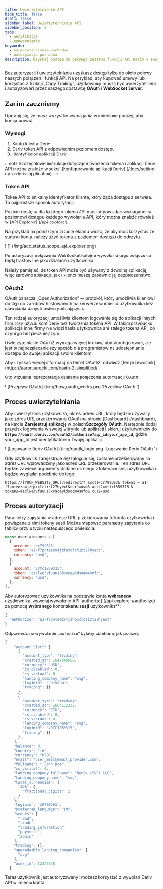 ```yaml
---
title: Uwierzytelnianie API
hide_title: false
draft: false
sidebar_label: Uwierzytelnianie API
sidebar_position: 2
tags:
  - weryfikacja
  - upoważnienie
keywords:
  - uwierzytelnianie pochodne
  - autoryzacja pochodna
description: Uzyskaj dostęp do pełnego zestawu funkcji API Deriv w swojej aplikacji handlowej, uwierzytelniając użytkowników za pomocą tokena API. Naucz się tego robić na przykładzie API.
---
```


Bez autoryzacji i uwierzytelniania uzyskasz dostęp tylko do około połowy naszych połączeń i funkcji API. Na przykład, aby kupować umowy lub korzystać z funkcji „Copy Trading”, użytkownicy muszą być uwierzytelnieni i autoryzowani przez naszego dostawcę **OAuth** i **WebSocket Server**.

## Zanim zaczniemy

Upewnij się, że masz wszystkie wymagania wymienione poniżej, aby kontynuować.

### Wymogi

1. Konto klienta Deriv
2. Deriv token API z odpowiednim poziomem dostępu
3. Identyfikator aplikacji Deriv

:::note
Szczegółowe instrukcje dotyczące tworzenia tokena i aplikacji Deriv API można znaleźć w sekcji [Konfigurowanie aplikacji Deriv] (/docs/setting-up-a-deriv-application).
:::

### Token API

Token API to unikalny identyfikator klienta, który żąda dostępu z serwera. To najprostszy sposób autoryzacji.

Poziom dostępu dla każdego tokena API musi odpowiadać wymaganemu poziomowi dostępu każdego wywołania API, który można znaleźć również w [API Explorer] (/api-explorer).

Na przykład na poniższym zrzucie ekranu widać, że aby móc korzystać ze statusu konta, należy użyć tokena z poziomem dostępu do odczytu.

! [] (/img/acc_status_scope_api_explorer.png)

Po autoryzacji połączenia WebSocket kolejne wywołania tego połączenia będą traktowane jako działania użytkownika.

Należy pamiętać, że token API może być używany z dowolną aplikacją, więc zarówno aplikacja, jak i klienci muszą zapewnić jej bezpieczeństwo.

### OAuth2

OAuth oznacza „Open Authorization” — protokół, który umożliwia klientowi dostęp do zasobów hostowanych na serwerze w imieniu użytkownika bez ujawniania danych uwierzytelniających.

Ten rodzaj autoryzacji umożliwia klientom logowanie się do aplikacji innych firm przy użyciu kont Deriv bez tworzenia tokena API. W takim przypadku aplikacja innej firmy nie widzi hasła użytkownika ani stałego tokena API, co czyni go bezpieczniejszym.

Uwierzytelnianie OAuth2 wymaga więcej kroków, aby skonfigurować, ale jest to najbezpieczniejszy sposób dla programistów na udostępnianie dostępu do swojej aplikacji swoim klientom.

Aby uzyskać więcej informacji na temat OAuth2, odwiedź [ten przewodnik] (https://aaronparecki.com/oauth-2-simplified/).

Oto wizualna reprezentacja działania połączenia autoryzacji OAuth:

! [Przepływ OAuth] (/img/how_oauth_works.png 'Przepływ OAuth ')

## Proces uwierzytelniania

Aby uwierzytelnić użytkownika, określ adres URL, który będzie używany jako adres URL przekierowania OAuth na stronie [Dashboard] (/dashboard), na karcie **Zarejestruj aplikację** w polach**Szczegóły OAuth**. Następnie dodaj przycisk logowania w swojej witrynie lub aplikacji i skieruj użytkowników do **`https://oauth.deriv.com/oauth2/authorize?app_id=your_app_id`**, gdzie your_app_id jest identyfikatorem Twojej aplikacji.

! [Logowanie Deriv OAuth] (/img/oauth_login.png 'Logowanie Deriv OAuth ')

Gdy użytkownik zarejestruje się/zaloguje się, zostanie przekierowany na adres URL wprowadzony jako adres URL przekierowania. Ten adres URL będzie zawierał argumenty dodane do niego z tokenami sesji użytkownika i będzie wyglądał podobnie do tego:

`https://[YOUR_WEBSITE_URL]/redirect/? acct1=cr799393& token1 = a1-f7pnteezo4jzhpxclctizt27hyeot&cur1=usd& acct2=vrtc1859315 & token2=a1clwe3vfuuus5kraceykdsoqm4snfq& cur2=usd`

## Proces autoryzacji

Parametry zapytania w adresie URL przekierowania to konta użytkownika i powiązane z nimi tokeny sesji. Można mapować parametry zapytania do tablicy przy użyciu następującego podejścia:

```js showLineNumbers
const user_accounts = [
  {
    account: 'cr799393',
    token: 'a1-f7pnteezo4jzhpxclctizt27hyeot',
    currency: 'usd',
  },
  {
    account: 'vrtc1859315',
    token: 'a1clwe3vfuuus5kraceykdsoqm4snfq',
    currency: 'usd',
  },
];
```

Aby autoryzować użytkownika na podstawie konta **wybranego** użytkownika, wywołaj wywołanie API [authorize] (/api-explorer #authorize) za pomocą **wybranego** konta**tokenu sesji** użytkownika\*\*:

```js showLineNumbers
{
  "authorize": "a1-f7pnteezo4jzhpxclctizt27hyeot"
}
```

Odpowiedź na wywołanie „authorize” byłaby obiektem, jak poniżej:

```js showLineNumbers
{
    "account_list": [
      {
        "account_type": "trading",
        "created_at": 1647509550,
        "currency": "USD",
        "is_disabled": 0,
        "is_virtual": 0,
        "landing_company_name": "svg",
        "loginid": "CR799393",
        "trading": {}
      },
      {
        "account_type": "trading",
        "created_at": 1664132232,
        "currency": "ETH",
        "is_disabled": 0,
        "is_virtual": 0,
        "landing_company_name": "svg",
        "loginid": "VRTC1859315",
        "trading": {}
      },
    ],
    "balance": 0,
    "country": "id",
    "currency": "USD",
    "email": "user_mail@email_provider.com",
    "fullname": " John Doe",
    "is_virtual": 0,
    "landing_company_fullname": "Deriv (SVG) LLC",
    "landing_company_name": "svg",
    "local_currencies": {
      "IDR": {
        "fractional_digits": 2
      }
    },
    "loginid": "CR799393",
    "preferred_language": "EN",
    "scopes": [
      "read",
      "trade",
      "trading_information",
      "payments",
      "admin"
    ],
    "trading": {},
    "upgradeable_landing_companies": [
      "svg"
    ],
    "user_id": 12345678
  }
```

Teraz użytkownik jest autoryzowany i możesz korzystać z wywołań Deriv API w imieniu konta.
